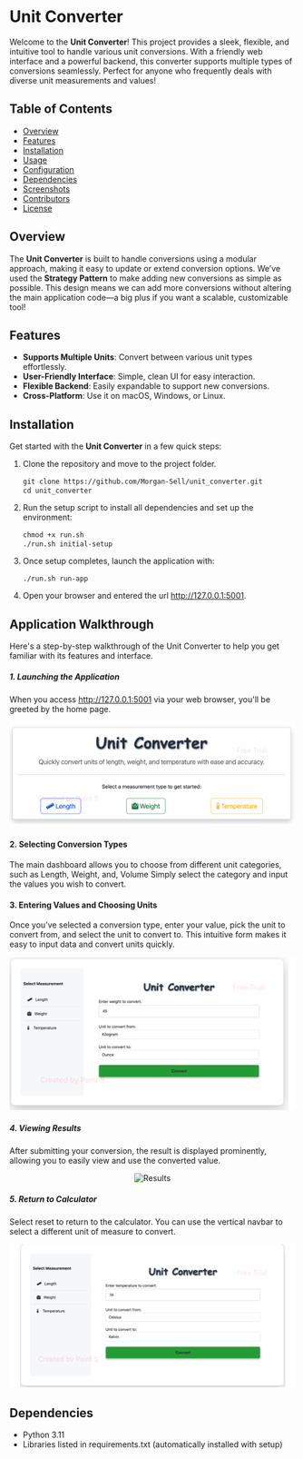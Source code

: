 # Unit Converter

Welcome to the **Unit Converter**! This project provides a sleek, flexible, and intuitive tool to handle various unit conversions. With a friendly web interface and a powerful backend, this converter supports multiple types of conversions seamlessly. Perfect for anyone who frequently deals with diverse unit measurements and values!

## Table of Contents

- [Overview](#overview)
- [Features](#features)
- [Installation](#installation)
- [Usage](#usage)
- [Configuration](#configuration)
- [Dependencies](#dependencies)
- [Screenshots](#screenshots)
- [Contributors](#contributors)
- [License](#license)

## Overview

The **Unit Converter** is built to handle conversions using a modular approach, making it easy to update or extend conversion options. We’ve used the **Strategy Pattern** to make adding new conversions as simple as possible. This design means we can add more conversions without altering the main application code—a big plus if you want a scalable, customizable tool!

## Features

- **Supports Multiple Units**: Convert between various unit types effortlessly.
- **User-Friendly Interface**: Simple, clean UI for easy interaction.
- **Flexible Backend**: Easily expandable to support new conversions.
- **Cross-Platform**: Use it on macOS, Windows, or Linux.

## Installation

Get started with the **Unit Converter** in a few quick steps:

1. Clone the repository and move to the project folder.
   
   ```
   git clone https://github.com/Morgan-Sell/unit_converter.git
   cd unit_converter
   ```

2. Run the setup script to install all dependencies and set up the environment:

   ```
   chmod +x run.sh
   ./run.sh initial-setup
   ```
3. Once setup completes, launch the application with:

    ```
    ./run.sh run-app
    ```

4. Open your browser and entered the url http://127.0.0.1:5001.



## Application Walkthrough
Here's a step-by-step walkthrough of the Unit Converter to help you get familiar with its features and interface.

##### 1. Launching the Application
When you access http://127.0.0.1:5001 via your web browser, you'll be greeted by the home page.


<p align="center">
  <img src="./img/home_page.png" alt="Home Page"/>
</p>


#### 2. Selecting Conversion Types
The main dashboard allows you to choose from different unit categories, such as Length, Weight, and, Volume Simply select the category and input the values you wish to convert.


#### 3. Entering Values and Choosing Units
Once you’ve selected a conversion type, enter your value, pick the unit to convert from, and select the unit to convert to. This intuitive form makes it easy to input data and convert units quickly.


<p align="center">
  <img src="./img/form.png" alt="Form"/>
</p>


##### 4. Viewing Results
After submitting your conversion, the result is displayed prominently, allowing you to easily view and use the converted value.


<p align="center">
  <img src="./img/results.png" alt="Results"/>
</p>


##### 5. Return to Calculator
Select reset to return to the calculator. You can use the vertical navbar to select a different unit of measure to convert.


<p align="center">
  <img src="./img/reset.png" alt="Reset"/>
</p>


## Dependencies

- Python 3.11
- Libraries listed in requirements.txt (automatically installed with setup)